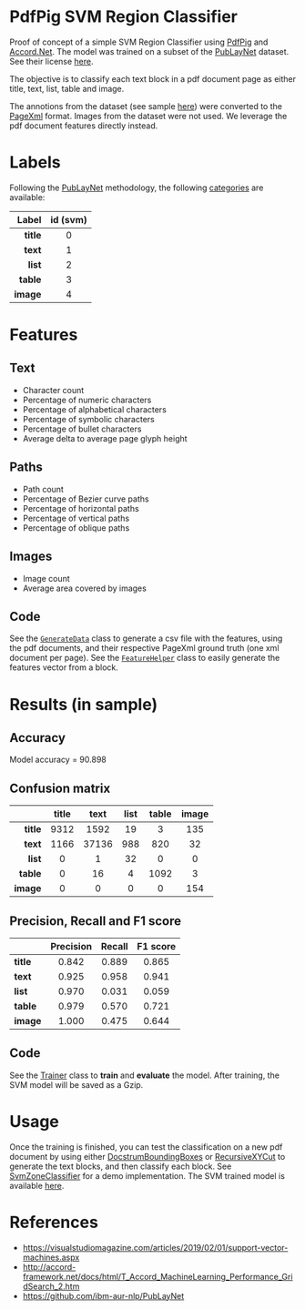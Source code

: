 # PdfPig SVM Region Classifier
Proof of concept of a simple SVM Region Classifier using [PdfPig](https://github.com/UglyToad/PdfPig) and [Accord.Net](https://github.com/accord-net/framework/). The model was trained on a subset of the [PubLayNet](https://github.com/ibm-aur-nlp/PubLayNet#getting-data) dataset. See their license [here](https://cdla.io/permissive-1-0/).

The objective is to classify each text block in a pdf document page as either title, text, list, table and image.

The annotions from the dataset (see sample [here](https://github.com/ibm-aur-nlp/PubLayNet/blob/master/examples/samples.json)) were converted to the [PageXml](https://github.com/PRImA-Research-Lab/PAGE-XML) format.
Images from the dataset were not used. We leverage the pdf document features directly instead.

# Labels 
Following the [PubLayNet](https://github.com/ibm-aur-nlp/PubLayNet) methodology, the following [categories](https://github.com/ibm-aur-nlp/PubLayNet/tree/master/pre-trained-models) are available:

|Label|id (svm)|
|---:|:---:|
|**title**|0|
|**text**|1|
|**list**|2|
|**table**|3|
|**image**|4|

# Features
## Text
- Character count
- Percentage of numeric characters
- Percentage of alphabetical characters
- Percentage of symbolic characters
- Percentage of bullet characters
- Average delta to average page glyph height

## Paths
- Path count
- Percentage of Bezier curve paths
- Percentage of horizontal paths
- Percentage of vertical paths
- Percentage of oblique paths

## Images
- Image count
- Average area covered by images

## Code
See the [`GenerateData`](https://github.com/BobLd/PdfPigSvmRegionClassifier/blob/master/PdfPigSvmRegionClassifier/GenerateData.cs) class to generate a csv file with the features, using the pdf documents, and their respective PageXml ground truth (one xml document per page). See the [`FeatureHelper`](https://github.com/BobLd/PdfPigSvmRegionClassifier/blob/master/PdfPigSvmRegionClassifier/FeatureHelper.cs) class to easily generate the features vector from a block.

# Results (in sample)
## Accuracy
Model accuracy = 90.898

## Confusion matrix

| |title|text|list|table|image|
|---:|:---:|:---:|:---:|:---:|:---:|
|**title**|9312|1592|19|3|135|
|**text**|1166|37136|988|820|32|
|**list**|0|1|32|0|0|
|**table**|0|16|4|1092|3|
|**image**|0|0|0|0|154|

## Precision, Recall and F1 score

| |Precision|Recall|F1 score|
|---|:---:|:---:|:---:|
|**title**|0.842|0.889|0.865|
|**text**|0.925|0.958|0.941|
|**list**|0.970|0.031|0.059|
|**table**|0.979|0.570|0.721|
|**image**|1.000|0.475|0.644|

## Code
See the [Trainer](https://github.com/BobLd/PdfPigSvmRegionClassifier/blob/master/PdfPigSvmRegionClassifier/Trainer.cs) class to **train** and **evaluate** the model.
After training, the SVM model will be saved as a Gzip.

# Usage
Once the training is finished, you can test the classification on a new pdf document by using either [DocstrumBoundingBoxes](https://github.com/UglyToad/PdfPig/blob/master/src/UglyToad.PdfPig/DocumentLayoutAnalysis/DocstrumBoundingBoxes.cs) or [RecursiveXYCut](https://github.com/UglyToad/PdfPig/blob/master/src/UglyToad.PdfPig/DocumentLayoutAnalysis/RecursiveXYCut.cs) to generate the text blocks, and then classify each block.
See [SvmZoneClassifier](https://github.com/BobLd/PdfPigSvmRegionClassifier/blob/master/PdfPigSvmRegionClassifier/SvmZoneClassifier.cs) for a demo implementation. The SVM trained model is available [here](https://github.com/BobLd/PdfPigSvmRegionClassifier/tree/master/PdfPigSvmRegionClassifier/model).

# References
- https://visualstudiomagazine.com/articles/2019/02/01/support-vector-machines.aspx
- http://accord-framework.net/docs/html/T_Accord_MachineLearning_Performance_GridSearch_2.htm
- https://github.com/ibm-aur-nlp/PubLayNet
